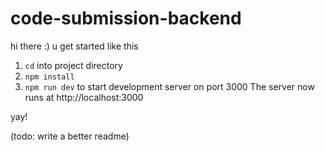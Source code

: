 # code-submission-backend
hi there :) u get started like this
1. `cd` into project directory
2. `npm install`
3. `npm run dev` to start development server on port 3000
The server now runs at http://localhost:3000

yay!

(todo: write a better readme)
